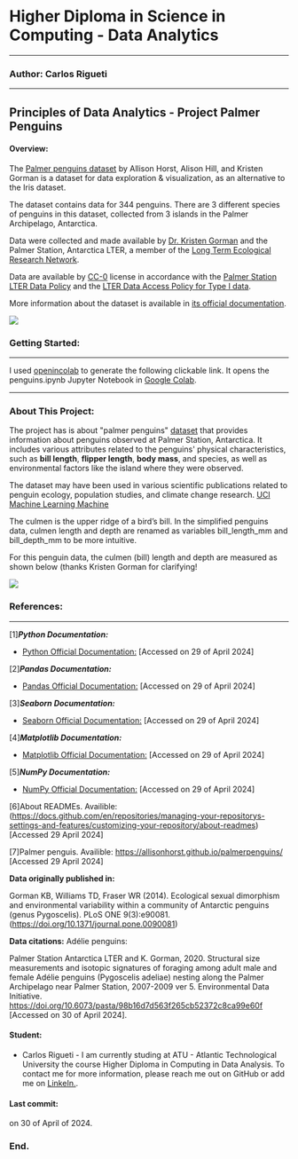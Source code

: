 # Higher Diploma in Science in Computing - Data Analytics
***
### Author: Carlos Rigueti
***

## Principles of Data Analytics - Project Palmer Penguins


#### Overview: 

The [Palmer penguins dataset](https://allisonhorst.github.io/palmerpenguins/) by Allison Horst, Alison Hill, and Kristen Gorman is a dataset for data exploration & visualization, as an alternative to the Iris dataset.

The dataset contains data for 344 penguins. There are 3 different species of penguins in this dataset, collected from 3 islands in the Palmer Archipelago, Antarctica.

Data were collected and made available by [Dr. Kristen Gorman](https://www.uaf.edu/cfos/people/faculty/detail/kristen-gorman.php) and the Palmer Station, Antarctica LTER, a member of the [Long Term Ecological Research Network](https://lternet.edu/).

Data are available by [CC-0](https://creativecommons.org/public-domain/cc0/) license in accordance with the [Palmer Station LTER Data Policy]([https://lternet.edu/data-access-policy/](https://pallter.marine.rutgers.edu/data/#:~:text=Data%20Usage%20Policy&text=The%20Data%20User%20should%20realize,about%20methodology%20or%20results%20occur.)) and the [LTER Data Access Policy for Type I data](https://lternet.edu/data-access-policy/).

More information about the dataset is available in [its official documentation](https://allisonhorst.github.io/palmerpenguins/).


![](https://allisonhorst.github.io/palmerpenguins/reference/figures/lter_penguins.png)

### Getting Started:

***
I used [openincolab](https://openincolab.com/) to generate the following clickable link. It opens the penguins.ipynb Jupyter Notebook in [Google Colab](https://colab.research.google.com/github/CarlosRigueti/Myproject2024/blob/main/penguins.ipynb).
***

### About This Project: 

The project has is about "palmer penguins" [dataset](https://raw.githubusercontent.com/mwaskom/seaborn-data/master/penguins.csv) that provides information about penguins observed at Palmer Station, Antarctica. It includes various attributes related to the penguins' physical characteristics, such as **bill length**, **flipper length**, **body mass**, and species, as well as environmental factors like the island where they were observed.

The dataset may have been used in various scientific publications related to penguin ecology, population studies, and climate change research. [UCI Machine Learning Machine](https://archive.ics.uci.edu/dataset/690/palmer+penguins-3)

The culmen is the upper ridge of a bird’s bill. In the simplified penguins data, culmen length and depth are renamed as variables bill_length_mm and bill_depth_mm to be more intuitive.

For this penguin data, the culmen (bill) length and depth are measured as shown below (thanks Kristen Gorman for clarifying!

![](https://allisonhorst.github.io/palmerpenguins/reference/figures/culmen_depth.png)


### References:
***

[1]***Python Documentation:***
* [Python Official Documentation:](https://docs.python.org/3/) [Accessed on 29 of April 2024]
  
[2]***Pandas Documentation:***
* [Pandas Official Documentation:](https://pandas.pydata.org/) [Accessed on 29 of April 2024]
  
[3]***Seaborn Documentation:***
* [Seaborn Official Documentation:](https://seaborn.pydata.org/) [Accessed on 29 of April 2024]

[4]***Matplotlib Documentation:***
* [Matplotlib Official Documentation:](https://matplotlib.org/) [Accessed on 29 of April 2024]
  
[5]***NumPy Documentation:***
* [NumPy Official Documentation:](https://numpy.org/doc/) [Accessed on 29 of April 2024]

[6]About READMEs. Availible: (https://docs.github.com/en/repositories/managing-your-repositorys-settings-and-features/customizing-your-repository/about-readmes)[Accessed 29 April 2024]

[7]Palmer penguis. Availible: https://allisonhorst.github.io/palmerpenguins/ [Accessed 29 April 2024]


**Data originally published in:**
  
Gorman KB, Williams TD, Fraser WR (2014). Ecological sexual dimorphism and environmental variability within a community of Antarctic penguins (genus Pygoscelis). PLoS ONE 9(3):e90081. (https://doi.org/10.1371/journal.pone.0090081)

**Data citations:**
Adélie penguins:

Palmer Station Antarctica LTER and K. Gorman, 2020. Structural size measurements and isotopic signatures of foraging among adult male and female Adélie penguins (Pygoscelis adeliae) nesting along the Palmer Archipelago near Palmer Station, 2007-2009 ver 5. Environmental Data Initiative. https://doi.org/10.6073/pasta/98b16d7d563f265cb52372c8ca99e60f [Accessed on 30 of April 2024].


#### Student:
* Carlos Rigueti - I am currently studing at ATU - Atlantic Technological University the course Higher Diploma in Computing in Data Analysis. To contact me for more information, please reach me out on GitHub or add me on [LinkeIn.](https://www.linkedin.com/in/carlos-rigueti-b6323926/).

#### Last commit:
on 30 of April of 2024.
  

### End.
